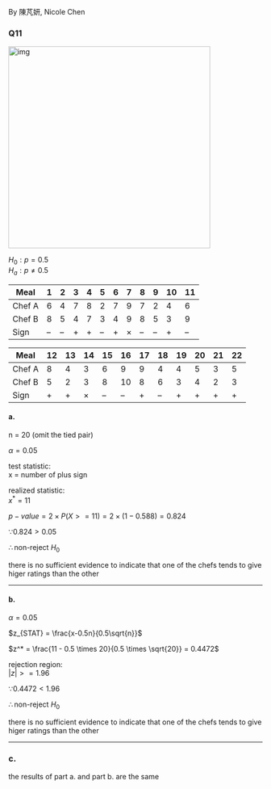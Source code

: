 By 陳芃妍, Nicole Chen  

### Q11

<img width="400" alt="img" src="https://github.com/user-attachments/assets/7e7718e3-5f93-4267-ab70-dc39e5649403/">

$H_0: p=0.5$  
$H_a: p \neq 0.5$  


| Meal       | 1   | 2   | 3   | 4   | 5   | 6   | 7   | 8   | 9   | 10  | 11  |
|------------|-----|-----|-----|-----|-----|-----|-----|-----|-----|-----|-----|
| Chef A     | 6   | 4   | 7   | 8   | 2   | 7   | 9   | 7   | 2   | 4   | 6   |
| Chef B     | 8   | 5   | 4   | 7   | 3   | 4   | 9   | 8   | 5   | 3   | 9   |
| Sign       | –   | –   | +   | +   | –   | +   | ×   | –   | –   | +   | –   |

| Meal       | 12  | 13  | 14  | 15  | 16  | 17  | 18  | 19  | 20  | 21  | 22  |
|------------|-----|-----|-----|-----|-----|-----|-----|-----|-----|-----|-----|
| Chef A     | 8   | 4   | 3   | 6   | 9   | 9   | 4   | 4   | 5   | 3   | 5   |
| Chef B     | 5   | 2   | 3   | 8   | 10  | 8   | 6   | 3   | 4   | 2   | 3   |
| Sign       | +   | +   | ×   | –   | –   | +   | –   | +   | +   | +   | +   |


#### a.

n = 20 (omit the tied pair)  

$\alpha = 0.05$  

test statistic:  
x = number of plus sign  

realized statistic:  
$x^* = 11$  

$p-value = 2 \times P(X >= 11) = 2 \times (1-0.588) = 0.824$  

$\because 0.824 > 0.05$  

$\therefore \text{non-reject } H_0$  

there is no sufficient evidence to indicate that one of the chefs tends to give higer ratings than the other  

---

#### b.

$\alpha = 0.05$  

$z_{STAT} = \frac{x-0.5n}{0.5\sqrt{n}}$  

$z^* = \frac{11 - 0.5 \times 20}{0.5 \times \sqrt{20}} = 0.4472$  

rejection region:  
$\left| z \right|>= 1.96$  

$\because 0.4472 < 1.96$  

$\therefore \text{non-reject } H_0$  

there is no sufficient evidence to indicate that one of the chefs tends to give higer ratings than the other  

---

### c.

the results of part a. and part b. are the same  
